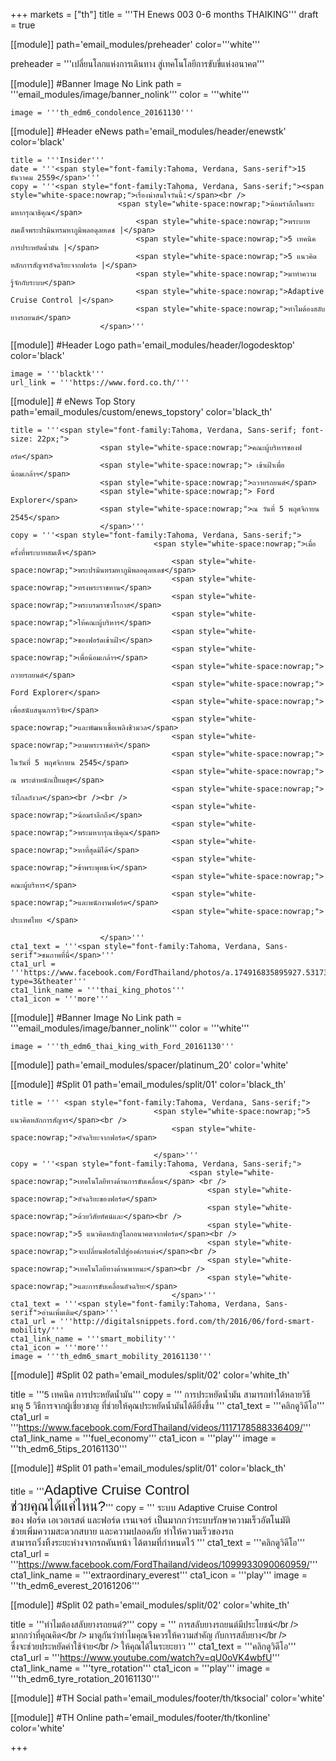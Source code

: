 +++
markets = ["th"]
title = '''TH Enews 003 0-6 months THAIKING'''
draft = true

[[module]]
path='email_modules/preheader'
color='''white'''

preheader = '''เปลี่ยนโลกแห่งการเดินทาง สู่เทคโนโลยีการขับขี่แห่งอนาคต'''

[[module]] #Banner Image No Link
path = '''email_modules/image/banner_nolink'''
color = '''white'''

	image = '''th_edm6_condolence_20161130'''


[[module]] #Header eNews
path='email_modules/header/enewstk'
color='black'

	title = '''Insider'''
	date = '''<span style="font-family:Tahoma, Verdana, Sans-serif">15 ธันวาคม 2559</span>'''
	copy = '''<span style="font-family:Tahoma, Verdana, Sans-serif;"><span style="white-space:nowrap;">เรื่องน่าสนใจวันนี้:</span><br />
							<span style="white-space:nowrap;">น้อมรำลึกในพระมหากรุณาธิคุณ</span>
								<span style="white-space:nowrap;">พระบาทสมเด็จพระปรมินทรมหาภูมิพลอดุลยเดช |</span> 
								<span style="white-space:nowrap;">5 เทคนิคการประหยัดน้ำมัน |</span> 
								<span style="white-space:nowrap;">5 แนวคิดหลักการสัญจรอัจฉริยะจากฟอร์ด |</span> 
								<span style="white-space:nowrap;">มาทำความรู้จักกับระบบ</span> 
								<span style="white-space:nowrap;">Adaptive Cruise Control |</span> 
								<span style="white-space:nowrap;">ทำไมต้องสลับยางรถยนต์</span>
						</span>'''

[[module]] #Header Logo
path='email_modules/header/logodesktop'
color='black'

	image = '''blacktk'''
	url_link = '''https://www.ford.co.th/'''
 
[[module]] # eNews Top Story
path='email_modules/custom/enews_topstory'
color='black_th'

	title = '''<span style="font-family:Tahoma, Verdana, Sans-serif; font-size: 22px;">
						<span style="white-space:nowrap;">คณะผู้บริหารของฟอร์ด</span>
						<span style="white-space:nowrap;"> เข้าเฝ้าเพื่อน้อมเกล้าฯ</span>
						<span style="white-space:nowrap;">ถวายรถยนต์</span>
						<span style="white-space:nowrap;"> Ford Explorer</span>
						<span style="white-space:nowrap;">ณ วันที่ 5 พฤศจิกายน 2545</span>
						</span>'''
	copy = '''<span style="font-family:Tahoma, Verdana, Sans-serif;">
									<span style="white-space:nowrap;">เมื่อครั้งที่พระบาทสมเด็จ</span>
										<span style="white-space:nowrap;">พระปรมินทรมหาภูมิพลอดุลยเดช</span>
										<span style="white-space:nowrap;">ทรงพระราชทาน</span>
										<span style="white-space:nowrap;">พระบรมราชวโรกาส</span>
										<span style="white-space:nowrap;">ให้คณะผู้บริหาร</span>
										<span style="white-space:nowrap;">ของฟอร์ดเข้าเฝ้า</span>
										<span style="white-space:nowrap;">เพื่อน้อมเกล้าฯ</span>
										<span style="white-space:nowrap;"> ถวายรถยนต์</span>
										<span style="white-space:nowrap;"> Ford Explorer</span>
										<span style="white-space:nowrap;"> เพื่อสนับสนุนการวิจัย</span>
										<span style="white-space:nowrap;">และพัฒนาเชื้อเพลิงชีวมวล</span>
										<span style="white-space:nowrap;">ตามพระราชดำริ</span>
										<span style="white-space:nowrap;"> ในวันที่ 5 พฤศจิกายน 2545</span>
										<span style="white-space:nowrap;"> ณ พระตำหนักเปี่ยมสุข</span>
										<span style="white-space:nowrap;"> วังไกลกังวล</span><br /><br />
										<span style="white-space:nowrap;">น้อมรำลึกถึง</span>
										<span style="white-space:nowrap;">พระมหากรุณาธิคุณ</span>
										<span style="white-space:nowrap;">หาที่สุดมิได้</span>
										<span style="white-space:nowrap;">ข้าพระพุทธเจ้า</span>
										<span style="white-space:nowrap;"> คณะผู้บริหาร</span>
										<span style="white-space:nowrap;">และพนักงานฟอร์ด</span>
										<span style="white-space:nowrap;"> ประเทศไทย </span>

						</span>'''
	cta1_text = '''<span style="font-family:Tahoma, Verdana, Sans-serif">ชมภาพที่นี่</span>'''
	cta1_url = '''https://www.facebook.com/FordThailand/photos/a.174916835895927.53173.165517106835900/1129373997116868/?type=3&theater'''
	cta1_link_name = '''thai_king_photos'''
	cta1_icon = '''more'''

[[module]] #Banner Image No Link
path = '''email_modules/image/banner_nolink'''
color = '''white'''

	image = '''th_edm6_thai_king_with_Ford_20161130'''

[[module]]
path='email_modules/spacer/platinum_20'
color='white'

[[module]] #Split 01
path='email_modules/split/01'
color='black_th'

	title = ''' <span style="font-family:Tahoma, Verdana, Sans-serif;">
									<span style="white-space:nowrap;">5 แนวคิดหลักการสัญจร</span><br />
										<span style="white-space:nowrap;">อัจฉริยะจากฟอร์ด</span>

									</span>'''
	copy = '''<span style="font-family:Tahoma, Verdana, Sans-serif;">
											<span style="white-space:nowrap;">เทคโนโลยีทางด้านการขับเคลื่อน</span> <br />
												<span style="white-space:nowrap;">อัจฉริยะของฟอร์ด</span>
												<span style="white-space:nowrap;">ด้วยวิสัยทัศน์และ</span><br />
												<span style="white-space:nowrap;">5 แนวคิดหลักสู่โลกอนาคตจากฟอร์ด</span><br />
												<span style="white-space:nowrap;">จะเปลี่ยนฟอร์ดไปสู่องค์กรแห่ง</span><br />
												<span style="white-space:nowrap;">เทคโนโลยีทางด้านพาหนะ</span><br />
												<span style="white-space:nowrap;">และการขับเคลื่อนอัจฉริยะ</span>
										</span>'''
	cta1_text = '''<span style="font-family:Tahoma, Verdana, Sans-serif">อ่านเพิ่มเติม</span>'''
	cta1_url = '''http://digitalsnippets.ford.com/th/2016/06/ford-smart-mobility/'''
	cta1_link_name = '''smart_mobility'''
	cta1_icon = '''more'''
	image = '''th_edm6_smart_mobility_20161130'''

[[module]] #Split 02
path='email_modules/split/02'
color='white_th'

title = '''<span style="font-family:Tahoma, Verdana, Sans-serif;"><span style="font-family:Tahoma, Verdana, Sans-serif; white-space:nowrap;">5 เทคนิค</span>
<span style="font-family:Tahoma, Verdana, Sans-serif; white-space:nowrap;">การประหยัดน้ำมัน</span></span>'''
	copy = '''<span style="font-family:Tahoma, Verdana, Sans-serif;">
									<span style="white-space:nowrap;">การประหยัดน้ำมัน</span>
										<span style="white-space:nowrap;">สามารถทำใด้หลายวิธี</span>
										<span style="white-space:nowrap;">มาดู 5 วิธีการจากผู้เชี่ยวชาญ</span>
										<span style="white-space:nowrap;">ที่ช่วยให้คุณประหยัดน้ำมันได้ดียิ่งขึ้น</span>
									</span>'''
	cta1_text = '''<span style="font-family:Tahoma, Verdana, Sans-serif">คลิกดูวิดีโอ</span>'''
	cta1_url = '''https://www.facebook.com/FordThailand/videos/1117178588336409/'''
	cta1_link_name = '''fuel_economy'''
	cta1_icon = '''play'''
	image = '''th_edm6_5tips_20161130'''

[[module]] #Split 01
path='email_modules/split/01'
color='black_th'

title = '''<span style="font-family:Tahoma, Verdana, Sans-serif;"><span style="font-family:Tahoma, Verdana, Sans-serif; font-size: 22px;">Adaptive Cruise Control</span><br />
	<span style="font-family:Tahoma, Verdana, Sans-serif; font-size: 22px;">ช่วยคุณได้แค่ไหน?</span></span>'''
	copy = '''<span style="font-family:Tahoma, Verdana, Sans-serif;font-Size: 15px">
										<span style="white-space:nowrap;">ระบบ Adaptive Cruise Control</span>
										<span style="white-space:nowrap;"> ของ ฟอร์ด เอเวอเรสต์</span>
										<span style="white-space:nowrap;">และฟอร์ด เรนเจอร์</span> 
										<span style="white-space:nowrap;">เป็นมากกว่าระบบรักษาความเร็วอัตโนมัติ</span> 
										<span style="white-space:nowrap;">ช่วยเพิ่มความสะดวกสบาย</span>
										<span style="white-space:nowrap;">และความปลอดภัย</span>
										<span style="white-space:nowrap;">ทำให้ความเร็วของรถ</span>
										<span style="white-space:nowrap;">สามารถวิ่งทิ้งระยะห่างจากรถคันหน้า</span>
										<span style="white-space:nowrap;">ได้ตามที่กำหนดไว้</span>
									</span>'''
	cta1_text = '''<span style="font-family:Tahoma, Verdana, Sans-serif">คลิกดูวิดีโอ</span>'''
	cta1_url = '''https://www.facebook.com/FordThailand/videos/1099933090060959/'''
	cta1_link_name = '''extraordinary_everest'''
	cta1_icon = '''play'''
	image = '''th_edm6_everest_20161206'''

[[module]] #Split 02
path='email_modules/split/02'
color='white_th'

title = '''<span style="font-family:Tahoma, Verdana, Sans-serif;">ทำไมต้องสลับยางรถยนต์?</span>'''
	copy = '''<span style="font-family:Tahoma, Verdana, Sans-serif;">
										<span style="white-space:nowrap;">การสลับยางรถยนต์มีประโยชน์</span></br />
										<span style="white-space:nowrap;">มากกว่าที่คุณคิด</span></br />
										<span style="white-space:nowrap;">มาดูกันว่าทำไม</span>คุณ<span style="white-space:nowrap;">จึงควรให้ความสำคัญ</span>
										กับ<span style="white-space:nowrap;">การสลับยาง</span></br />
										<span style="white-space:nowrap;">ซึ่งจะช่วยประหยัดค่าใช้จ่าย</span></br />
										<span style="white-space:nowrap;">ให้คุณได้ในระยะยาว</span>
									</span>'''
	cta1_text = '''<span style="font-family:Tahoma, Verdana, Sans-serif">คลิกดูวิดีโอ</span>'''
	cta1_url = '''https://www.youtube.com/watch?v=qU0oVK4wbfU'''
	cta1_link_name = '''tyre_rotation'''
	cta1_icon = '''play'''
	image = '''th_edm6_tyre_rotation_20161130'''


[[module]] #TH Social
path='email_modules/footer/th/tksocial'
color='white'


[[module]] #TH Online
path='email_modules/footer/th/tkonline'
color='white'


+++